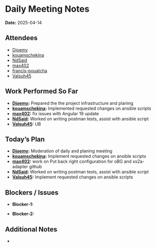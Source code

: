 # 
# # 
# Daily Meeting Notes

**Date:** 2025-04-14

## Attendees
- [Djoemy](https://github.com/Djoemy)
- [kouamschekina](https://github.com/kouamschekina)
- [NdSaid](https://github.com/NdSaid)
- [max402](https://github.com/max402)
- [francis-pouatcha](https://github.com/francis-pouatcha)
- [Valsuh45](https://github.com/Valsuh45)

## Work Performed So Far
- **[Djoemy](https://github.com/Djoemy):** Prepared the the project infrastructure and planing
- **[kouamschekina](https://github.com/kouamschekina):** Implemented requested changes on ansible scripts
- **[max402](https://github.com/max402):** fix issues with Angular 19 update 
- **[NdSaid](https://github.com/NdSaid):** Worked on writing postman tests, assist with ansible script
- **[Valsuh45](https://github.com/Valsuh45):** UB

## Today’s Plan
- **[Djoemy](https://github.com/Djoemy):** Moderation of daily and planing meeting
- **[kouamschekina](https://github.com/kouamschekina):** Implement requested changes on ansible scripts
- **[max402](https://github.com/max402):** work on Put back right configuration for oBG and xs2a-adapter github
- **[NdSaid](https://github.com/NdSaid):** Worked on writing postman tests, assist with ansible script
- **[Valsuh45](https://github.com/Valsuh45):** Implement requested changes on ansible scripts

## Blockers / Issues
- **Blocker-1:** 

- **Blocker-2:** 

## Additional Notes
- 
